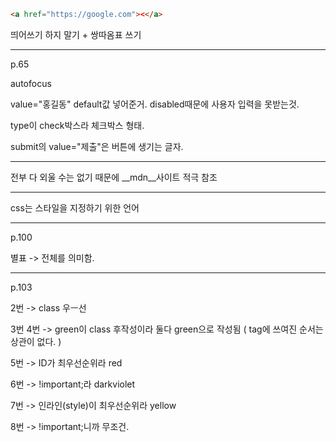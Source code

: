 ```html
<a href="https://google.com"><</a>
```

띄어쓰기 하지 말기 + 쌍따옴표 쓰기



---

p.65

autofocus

value="홍길동" default값 넣어준거. disabled때문에 사용자 입력을 못받는것.

type이 check박스라 체크박스 형태.

submit의 value="제출"은 버튼에 생기는 글자.

-------------

전부 다 외울 수는 없기 때문에 __mdn__사이트 적극 참조

-----------

css는 스타일을 지정하기 위한 언어

---------

p.100

별표 -> 전체를 의미함.

----

p.103

2번 -> class 우ㅡ선

3번 4번 -> green이 class 후작성이라 둘다 green으로 작성됨 ( tag에 쓰여진 순서는 상관이 없다. )

5번 -> ID가 최우선순위라 red

6번 -> !important;라 darkviolet

7번 -> 인라인(style)이 최우선순위라 yellow

8번 -> !important;니까 무조건.